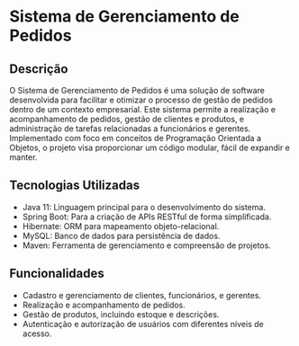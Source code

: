 # Sistema de Gerenciamento de Pedidos

## Descrição

O Sistema de Gerenciamento de Pedidos é uma solução de software desenvolvida para facilitar e otimizar o processo de gestão de pedidos dentro de um contexto empresarial. Este sistema permite a realização e acompanhamento de pedidos, gestão de clientes e produtos, e administração de tarefas relacionadas a funcionários e gerentes. Implementado com foco em conceitos de Programação Orientada a Objetos, o projeto visa proporcionar um código modular, fácil de expandir e manter.

## Tecnologias Utilizadas

- Java 11: Linguagem principal para o desenvolvimento do sistema.
- Spring Boot: Para a criação de APIs RESTful de forma simplificada.
- Hibernate: ORM para mapeamento objeto-relacional.
- MySQL: Banco de dados para persistência de dados.
- Maven: Ferramenta de gerenciamento e compreensão de projetos.

## Funcionalidades

- Cadastro e gerenciamento de clientes, funcionários, e gerentes.
- Realização e acompanhamento de pedidos.
- Gestão de produtos, incluindo estoque e descrições.
- Autenticação e autorização de usuários com diferentes níveis de acesso.


